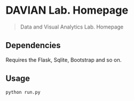 # DAVIAN Lab. Homepage
> Data and Visual Analytics Lab. Homepage

## Dependencies
Requires the Flask, Sqlite, Bootstrap and so on.

## Usage
```bash
python run.py
```
